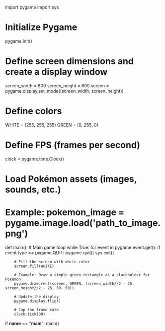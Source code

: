 import pygame
import sys

# Initialize Pygame
pygame.init()

# Define screen dimensions and create a display window
screen_width = 800
screen_height = 600
screen = pygame.display.set_mode((screen_width, screen_height))

# Define colors
WHITE = (255, 255, 255)
GREEN = (0, 255, 0)

# Define FPS (frames per second)
clock = pygame.time.Clock()

# Load Pokémon assets (images, sounds, etc.)
# Example: pokemon_image = pygame.image.load('path_to_image.png')

def main():
    # Main game loop
    while True:
        for event in pygame.event.get():
            if event.type == pygame.QUIT:
                pygame.quit()
                sys.exit()

        # Fill the screen with white color
        screen.fill(WHITE)

        # Example: Draw a simple green rectangle as a placeholder for Pokémon
        pygame.draw.rect(screen, GREEN, (screen_width//2 - 25, screen_height//2 - 25, 50, 50))

        # Update the display
        pygame.display.flip()

        # Cap the frame rate
        clock.tick(30)

if __name__ == "__main__":
    main()
